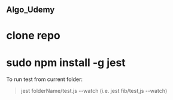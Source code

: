 ## Algo_Udemy

# clone repo
# sudo npm install -g jest
 To run test from current folder: 
 > jest folderName/test.js --watch (i.e. jest fib/test,js --watch)
